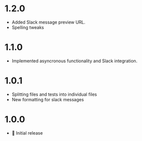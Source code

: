 # 1.2.0
 - Added Slack message preview URL.
 - Spelling tweaks


# 1.1.0
 - Implemented asyncronous functionality and Slack integration.


# 1.0.1
 - Splitting files and tests into individual files
 - New formatting for slack messages


# 1.0.0
 - 🎉 Initial release